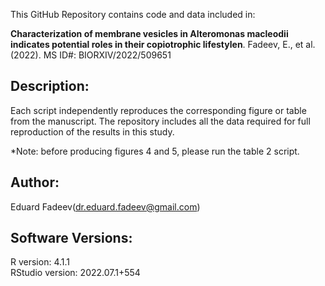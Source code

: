 This GitHub Repository contains code and data included in:

**Characterization of membrane vesicles in Alteromonas macleodii indicates potential roles in their copiotrophic lifestylen**. 
Fadeev, E., et al. (2022).
MS ID#: BIORXIV/2022/509651

## Description:
Each script independently reproduces the corresponding figure or table from the manuscript.
The repository includes all the data required for full reproduction of the results in this study.

*Note: before producing figures 4 and 5, please run the table 2 script. 

## Author:
Eduard Fadeev([dr.eduard.fadeev@gmail.com](mailto:dr.eduard.fadeev@gmail.com)) 

## Software Versions:
R version: 4.1.1\
RStudio version: 2022.07.1+554
